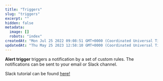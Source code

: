 ```yaml
---
title: "Triggers"
slug: "triggers"
excerpt: ""
hidden: false
metadata: 
  image: []
  robots: "index"
createdAt: "Mon Jul 25 2022 09:08:51 GMT+0000 (Coordinated Universal Time)"
updatedAt: "Thu May 25 2023 12:58:10 GMT+0000 (Coordinated Universal Time)"
---
```

**Alert trigger** triggers a notification by a set of custom rules. The notifications can be sent to your email or Slack channel.

Slack tutorial can be found [here!](https://docs.patchstack.com/docs/account-integrations)
